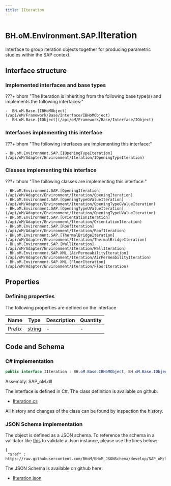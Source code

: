 ```yaml
---
title: IIteration
---
```


# <small>BH.oM.Environment.SAP.</small>**IIteration**

Interface to group iteration objects together for producing parametric studies within the SAP context.

## Interface structure

### Implemented interfaces and base types

???+ bhom "The IIteration is inheriting from the following base type(s) and implements the following interfaces:"

    -  BH.oM.Base.[IBHoMObject](/api/oM/Framework/Base/Interface/IBHoMObject)
    -  BH.oM.Base.[IObject](/api/oM/Framework/Base/Interface/IObject)


### Interfaces implementing this interface

???+ bhom "The following interfaces are implementing this interface:"

    - BH.oM.Environment.SAP.[IOpeningTypeIteration](/api/oM/Adapter/Environment/Iteration/IOpeningTypeIteration)


### Classes implementing this interface

???+ bhom "The following classes are implementing this interface:"

    - BH.oM.Environment.SAP.[OpeningIteration](/api/oM/Adapter/Environment/Iteration/OpeningIteration)
    - BH.oM.Environment.SAP.[OpeningTypeGValueIteration](/api/oM/Adapter/Environment/Iteration/OpeningTypeGValueIteration)
    - BH.oM.Environment.SAP.[OpeningTypeUValueIteration](/api/oM/Adapter/Environment/Iteration/OpeningTypeUValueIteration)
    - BH.oM.Environment.SAP.[OrientationIteration](/api/oM/Adapter/Environment/Iteration/OrientationIteration)
    - BH.oM.Environment.SAP.[RoofIteration](/api/oM/Adapter/Environment/Iteration/RoofIteration)
    - BH.oM.Environment.SAP.[ThermalBridgeIteration](/api/oM/Adapter/Environment/Iteration/ThermalBridgeIteration)
    - BH.oM.Environment.SAP.[WallIteration](/api/oM/Adapter/Environment/Iteration/WallIteration)
    - BH.oM.Environment.SAP.XML.[AirPermeabilityIteration](/api/oM/Adapter/Environment/Iteration/AirPermeabilityIteration)
    - BH.oM.Environment.SAP.XML.[FloorIteration](/api/oM/Adapter/Environment/Iteration/FloorIteration)


## Properties



### Defining properties

The following properties are defined on the interface

| Name             | Type             | Description      | Quantity         |
|------------------|------------------|------------------|------------------|
| Prefix | [string](https://learn.microsoft.com/en-us/dotnet/api/System.String?view=netstandard-2.0) | - | - |


## Code and Schema

### C# implementation

``` C# title="C#"
public interface IIteration : BH.oM.Base.IBHoMObject, BH.oM.Base.IObject
```

Assembly: SAP_oM.dll

The interface is defined in C#. The class definition is available on github:

- [IIteration.cs](https://github.com/BHoM/SAP_Toolkit/blob/develop/SAP_oM/Iteration\IIteration.cs)

All history and changes of the class can be found by inspection the history.
### JSON Schema implementation

The object is defined as a JSON schema. To reference the schema in a validator like [this](https://www.jsonschemavalidator.net/) to validate a Json instance, please use the lines below:

``` { .json .copy .select } title="JSON Schema"
{
 "$ref" : https://raw.githubusercontent.com/BHoM/BHoM_JSONSchema/develop/SAP_oM/SAP/IIteration.json}
```

The JSON Schema is available on github here:

- [IIteration.json](https://github.com/BHoM/BHoM_JSONSchema/blob/develop/SAP_oM/SAP/IIteration.json)

